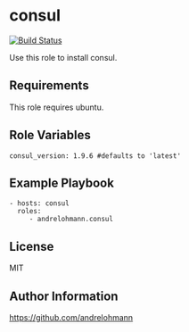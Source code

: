 consul
======

[![Build Status](https://travis-ci.org/andrelohmann/ansible-role-consul.svg?branch=master)](https://travis-ci.org/andrelohmann/ansible-role-consul)

Use this role to install consul.

Requirements
------------

This role requires ubuntu.

Role Variables
--------------

    consul_version: 1.9.6 #defaults to 'latest'

Example Playbook
----------------

    - hosts: consul
      roles:
         - andrelohmann.consul

License
-------

MIT

Author Information
------------------

https://github.com/andrelohmann
